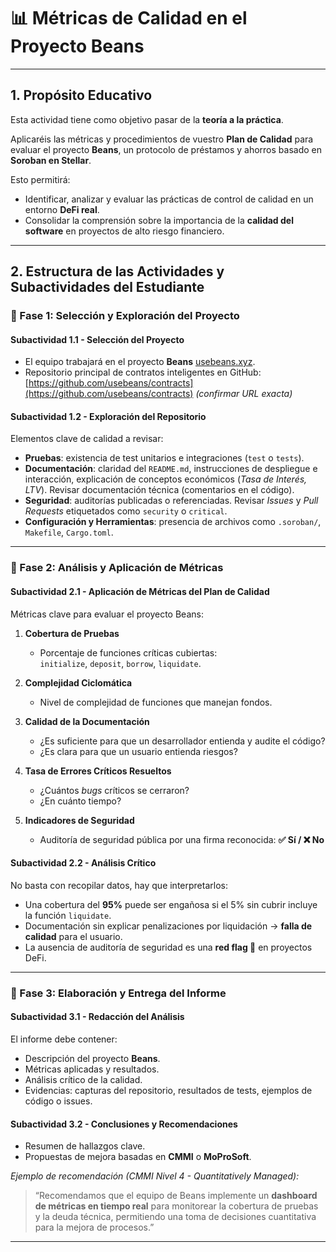 # 📊 Métricas de Calidad en el Proyecto **Beans**

---

## 1. Propósito Educativo  

Esta actividad tiene como objetivo pasar de la **teoría a la práctica**.  

Aplicaréis las métricas y procedimientos de vuestro **Plan de Calidad** para evaluar el proyecto **Beans**, un protocolo de préstamos y ahorros basado en **Soroban en Stellar**.  

Esto permitirá:  

- Identificar, analizar y evaluar las prácticas de control de calidad en un entorno **DeFi real**.  
- Consolidar la comprensión sobre la importancia de la **calidad del software** en proyectos de alto riesgo financiero.  

---

## 2. Estructura de las Actividades y Subactividades del Estudiante  

### 🔹 Fase 1: Selección y Exploración del Proyecto  

#### Subactividad 1.1 - Selección del Proyecto  
- El equipo trabajará en el proyecto **Beans**  [usebeans.xyz](https://usebeans.xyz).  
- Repositorio principal de contratos inteligentes en GitHub:  
  [https://github.com/usebeans/contracts](https://github.com/usebeans/contracts) *(confirmar URL exacta)*  

#### Subactividad 1.2 - Exploración del Repositorio  
Elementos clave de calidad a revisar:  

- **Pruebas**: existencia de test unitarios e integraciones (`test` o `tests`).  
- **Documentación**: claridad del `README.md`, instrucciones de despliegue e interacción, explicación de conceptos económicos (*Tasa de Interés, LTV*). Revisar documentación técnica (comentarios en el código).  
- **Seguridad**: auditorías publicadas o referenciadas. Revisar *Issues* y *Pull Requests* etiquetados como `security` o `critical`.  
- **Configuración y Herramientas**: presencia de archivos como `.soroban/`, `Makefile`, `Cargo.toml`.  

---

### 🔹 Fase 2: Análisis y Aplicación de Métricas  

#### Subactividad 2.1 - Aplicación de Métricas del Plan de Calidad  
Métricas clave para evaluar el proyecto Beans:  

1. **Cobertura de Pruebas**  
   - Porcentaje de funciones críticas cubiertas:  
     `initialize`, `deposit`, `borrow`, `liquidate`.  

2. **Complejidad Ciclomática**  
   - Nivel de complejidad de funciones que manejan fondos.  

3. **Calidad de la Documentación**  
   - ¿Es suficiente para que un desarrollador entienda y audite el código?  
   - ¿Es clara para que un usuario entienda riesgos?  

4. **Tasa de Errores Críticos Resueltos**  
   - ¿Cuántos *bugs* críticos se cerraron?  
   - ¿En cuánto tiempo?  

5. **Indicadores de Seguridad**  
   - Auditoría de seguridad pública por una firma reconocida: **✅ Sí / ❌ No**  

#### Subactividad 2.2 - Análisis Crítico  
No basta con recopilar datos, hay que interpretarlos:  

- Una cobertura del **95%** puede ser engañosa si el 5% sin cubrir incluye la función `liquidate`.  
- Documentación sin explicar penalizaciones por liquidación → **falla de calidad** para el usuario.  
- La ausencia de auditoría de seguridad es una **red flag 🚩** en proyectos DeFi.  

---

### 🔹 Fase 3: Elaboración y Entrega del Informe  

#### Subactividad 3.1 - Redacción del Análisis  
El informe debe contener:  

- Descripción del proyecto **Beans**.  
- Métricas aplicadas y resultados.  
- Análisis crítico de la calidad.  
- Evidencias: capturas del repositorio, resultados de tests, ejemplos de código o issues.  

#### Subactividad 3.2 - Conclusiones y Recomendaciones  
- Resumen de hallazgos clave.  
- Propuestas de mejora basadas en **CMMI** o **MoProSoft**.  

 *Ejemplo de recomendación (CMMI Nivel 4 - Quantitatively Managed):*  

> “Recomendamos que el equipo de Beans implemente un **dashboard de métricas en tiempo real** para monitorear la cobertura de pruebas y la deuda técnica, permitiendo una toma de decisiones cuantitativa para la mejora de procesos.”  

---
